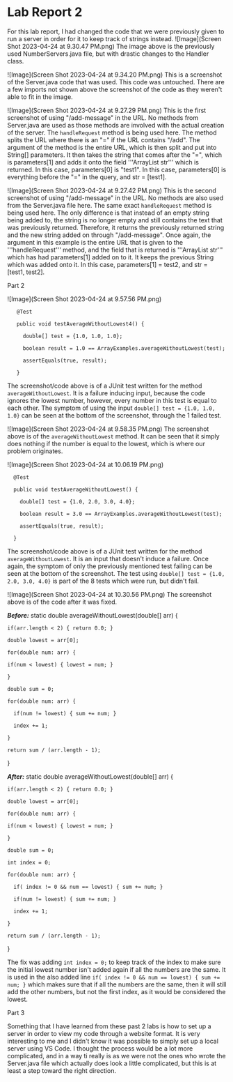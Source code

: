 # Lab Report 2

For this lab report, I had changed the code that we were previously given to run a server in order for it to keep track of strings instead.
![Image](Screen Shot 2023-04-24 at 9.30.47 PM.png)
The image above is the previously used NumberServers.java file, but with drastic changes to the Handler class.

![Image](Screen Shot 2023-04-24 at 9.34.20 PM.png)
This is a screenshot of the Server.java code that was used. This code was untouched. There are a few imports not shown above the screenshot of the code as they weren't able to fit in the image.

![Image](Screen Shot 2023-04-24 at 9.27.29 PM.png)
This is the first screenshot of using "/add-message" in the URL. No methods from Server.java are used as those methods are involved with the actual creation of the server. The ```handleRequest``` method is being used here. The method splits the URL where there is an "=" if the URL contains "/add". The argument of the method is the entire URL, which is then split and put into String[] parameters. It then takes the string that comes after the "=", which is parameters[1] and adds it onto the field '''ArrayList<String> str''' which is returned. In this case, parameters[0] is "test1". In this case, parameters[0] is everything before the "=" in the query, and str = [test1]. 

![Image](Screen Shot 2023-04-24 at 9.27.42 PM.png)
This is the second screenshot of using "/add-message" in the URL. No methods are also used from the Server.java file here. The same exact ```handleRequest``` method is being used here. The only difference is that instead of an empty string being added to, the string is no longer empty and still contains the text that was previously returned. Therefore, it returns the previously returned string and the new string added on through "/add-message". Once again, the argument in this example is the entire URL that is given to the '''handleRequest''' method, and the field that is returned is '''ArrayList<String> str''' which has had parameters[1] added on to it. It keeps the previous String which was added onto it. In this case, parameters[1] = test2, and str = [test1, test2]. 

Part 2

![Image](Screen Shot 2023-04-24 at 9.57.56 PM.png)
   
```
   @Test
   
   public void testAverageWithoutLowest4() {
   
     double[] test = {1.0, 1.0, 1.0};
   
     boolean result = 1.0 == ArrayExamples.averageWithoutLowest(test);
   
     assertEquals(true, result);
   
   }
   ```
   
The screenshot/code above is of a JUnit test written for the method ```averageWithoutLowest```. It is a failure inducing input, because the code ignores the lowest number, however, every number in this test is equal to each other. The symptom of using the input ```double[] test = {1.0, 1.0, 1.0}``` can be seen at the bottom of the screenshot, through the 1 failed test. 

![Image](Screen Shot 2023-04-24 at 9.58.35 PM.png)
The screenshot above is of the ```averageWithoutLowest``` method. It can be seen that it simply does nothing if the number is equal to the lowest, which is where our problem originates.

![Image](Screen Shot 2023-04-24 at 10.06.19 PM.png)
```
  @Test
   
  public void testAverageWithoutLowest() {
   
    double[] test = {1.0, 2.0, 3.0, 4.0};
   
    boolean result = 3.0 == ArrayExamples.averageWithoutLowest(test);
   
    assertEquals(true, result);
   
  }
   ```
The screenshot/code above is of a JUnit test written for the method ```averageWithoutLowest```. It is an input that doesn't induce a failure. Once again, the symptom of only the previously mentioned test failing can be seen at the bottom of the screenshot. The test using ```double[] test = {1.0, 2.0, 3.0, 4.0}``` is part of the 8 tests which were run, but didn't fail. 

![Image](Screen Shot 2023-04-24 at 10.30.56 PM.png)
The screenshot above is of the code after it was fixed.

***Before:***
  static double averageWithoutLowest(double[] arr) {

    if(arr.length < 2) { return 0.0; }
      
    double lowest = arr[0];
      
    for(double num: arr) {
      
    if(num < lowest) { lowest = num; }
   
    }
    
    double sum = 0;
    
    for(double num: arr) {
    
      if(num != lowest) { sum += num; }
      
      index += 1;
    
    }
    
    return sum / (arr.length - 1);
  
  }

***After:***
  static double averageWithoutLowest(double[] arr) {

    if(arr.length < 2) { return 0.0; }
      
    double lowest = arr[0];
      
    for(double num: arr) {
      
    if(num < lowest) { lowest = num; }
   
    }
    
    double sum = 0;
    
    int index = 0;
    
    for(double num: arr) {
      
      if( index != 0 && num == lowest) { sum += num; }
      
      if(num != lowest) { sum += num; }
      
      index += 1;
    
    }
    
    return sum / (arr.length - 1);
  
  }
  
The fix was adding ```int index = 0;``` to keep track of the index to make sure the initial lowest number isn't added again if all the numbers are the same. It is used in the also added line ```if( index != 0 && num == lowest) { sum += num; }``` which makes sure that if all the numbers are the same, then it will still add the other numbers, but not the first index, as it would be considered the lowest. 

Part 3

Something that I have learned from these past 2 labs is how to set up a server in order to view my code through a website format. It is very interesting to me and I didn't know it was possible to simply set up a local server using VS Code. I thought the process would be a lot more complicated, and in a way ti really is as we were not the ones who wrote the Server.java file which actually does look a little complicated, but this is at least a step toward the right direction. 
